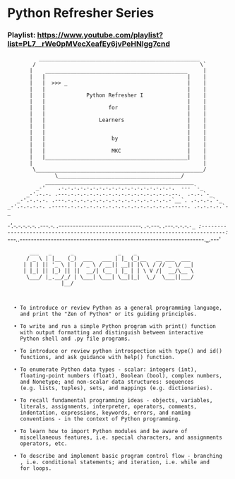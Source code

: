 # Python Refresher Series

### Playlist: https://www.youtube.com/playlist?list=PL7__rWe0pMVecXeafEy6jvPeHNIgg7cnd 

              ___________________________________________________
            /                                                    \`
           |    _____________________________________________     |
           |   |                                             |    |
           |   |  >>> _                                      |    |
           |   |                                             |    |
           |   |             Python Refresher I              |    |
           |   |                                             |    |
           |   |                    for                      |    |
           |   |                                             |    |
           |   |                 Learners                    |    |
           |   |                                             |    |
           |   |                                             |    |
           |   |                     by                      |    |
           |   |                                             |    |
           |   |                     MKC                     |    |
           |   |_____________________________________________|    |
           |                                                      |
            \_____________________________________________________/
                   \_______________________________________/
                _______________________________________________
             _-'    .-.-.-.-.-.-.-.-.-.-.-.-.-.-.-.-.-.-.  --- `-_
          _-'.-.-. .---.-.-.-.-.-.-.-.-.-.-.-.-.-.-.-.-.--.  .-.-.`-_
       _-'.-.-.-. .---.-.-.-.-.-.-.-.-.-.-.-.-.-.-.-.-.-`__`. .-.-.-.`-_
    _-'.-.-.-.-. .-----.-.-.-.-.-.-.-.-.-.-.-.-.-.-.-.-.-----. .-.-.-.-.`-_
 _-'.-.-.-.-.-. .---.-. .-----------------------------. .-.---. .---.-.-.-.`-_
:-----------------------------------------------------------------------------:
`---._.-----------------------------------------------------------------._.---'


           ___   _      _              _    _
          / _ \ | |__  (_)  ___   ___ | |_ (_)__   __ ___  ___
         | | | || '_ \ | | / _ \ / __|| __|| |\ \ / // _ \/ __|
         | |_| || |_) || ||  __/| (__ | |_ | | \ V /|  __/\__ \
          \___/ |_.__/_/ | \___| \___| \__||_|  \_/  \___||___/
                     |__/



      • To introduce or review Python as a general programming language,
        and print the "Zen of Python" or its guiding principles.

      • To write and run a simple Python program with print() function
        with output formatting and distinguish between interactive
        Python shell and .py file programs.

      • To introduce or review python introspection with type() and id()
        functions, and ask guidance with help() function.

      • To enumerate Python data types - scalar: integers (int),
        floating-point numbers (float), Boolean (bool), complex numbers,
        and Nonetype; and non-scalar data structures: sequences
        (e.g. lists, tuples), sets, and mappings (e.g. dictionaries).

      • To recall fundamental programming ideas - objects, variables,
        literals, assignments, interpreter, operators, comments,
        indentation, expressions, keywords, errors, and naming
        conventions - in the context of Python programming.

      • To learn how to import Python modules and be aware of
        miscellaneous features, i.e. special characters, and assignments
        operators, etc.

      • To describe and implement basic program control flow - branching
        , i.e. conditional statements; and iteration, i.e. while and
        for loops.

